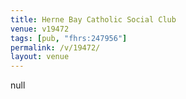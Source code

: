 ```yaml
---
title: Herne Bay Catholic Social Club
venue: v19472
tags: [pub, "fhrs:247956"]
permalink: /v/19472/
layout: venue
---
```

null